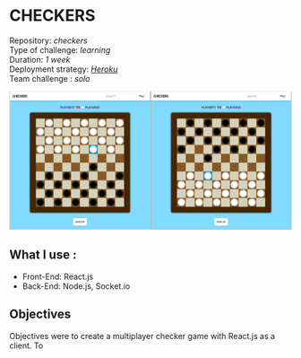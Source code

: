 # CHECKERS

Repository: *checkers*  
Type of challenge: *learning*  
Duration: *1 week*  
Deployment strategy: *[Heroku](https://checkersio.herokuapp.com/)*  
Team challenge : *solo*

![Screenshot](screenshot.png)

## What I use :
* Front-End: React.js
* Back-End: Node.js, Socket.io

## Objectives
Objectives were to create a multiplayer checker game with React.js as a client. To
